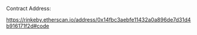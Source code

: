 Contract Address:

https://rinkeby.etherscan.io/address/0x14fbc3aebfe11432a0a896de7d31d4b916171f2d#code
